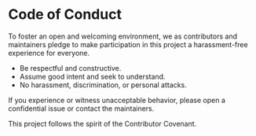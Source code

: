 # Code of Conduct

To foster an open and welcoming environment, we as contributors and maintainers pledge to make participation in this project a harassment-free experience for everyone.

- Be respectful and constructive.
- Assume good intent and seek to understand.
- No harassment, discrimination, or personal attacks.

If you experience or witness unacceptable behavior, please open a confidential issue or contact the maintainers.

This project follows the spirit of the Contributor Covenant.
